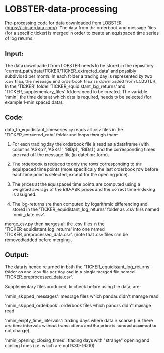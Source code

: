# LOBSTER-data-processing

Pre-processing code for data downloaded from LOBSTER (https://lobsterdata.com/). The data from the orderbook and message files (for a specific ticker) is merged in order to create an equispaced time series of log returns. 

## Input: 	

The data downloaded from LOBSTER needs to be stored in the repository 'current_path/data/TICKER/TICKER_extracted_data' and possibly subdivided per month.
In each folder a trading day is represented by two .csv files, the message and orderbook files as downloaded from LOBSTER.
In the 'TICKER' folder 'TICKER_equidistant_log_returns' and 'TICKER_supplementary_files' folders need to be created.
The variable 'nmin', the time delta at which data is required, needs to be selected (for example 1-min spaced data).

## Code:

data_to_equidistant_timeseries.py reads all .csv files in the 'TICKER_extracted_data' folder and loops through them:

1. For each trading day the orderbook file is read as a dataframe (with columns 'ASKp1', 'ASKs1', 'BIDp1', 'BIDs1') and the corresponding times are read off the message file (in datetime form).

2. The orderbook is reduced to only the rows corresponding to the equispaced time points (more specifically the last orderbook row before each time point is selected, except for the opening price). 

3. The prices at the equispaced time points are computed using a weighted average of the BID-ASK prices and the correct time-indexing is assigned.

4. The log-returns are then computed by logarithmic differencing and stored in the 'TICKER_equidistant_log_returns' folder as .csv files named 'nmin_date.csv'.

merge_csv.py then merges all the .csv files in the 'TICKER_equidistant_log_returns' into one named 'TICKER_preprocessed_data.csv'. (note that .csv files can be removed/added before merging).

## Output: 

The data is hence returned in both the 'TICKER_equidistant_log_returns' folder as one .csv file per day and in a single merged file named 'TICKER_preprocessed_data.csv'.

Supplementary files produced, to check before using the data, are:
	
'nmin_skipped_messages': message files which pandas didn't manage read
	
'nmin_skipped_orderbook': orderbook files which pandas didn't manage read

'nmin_empty_time_intervals': trading days where data is scarse (i.e. there are time-intervals without transactions and the price is henced assumed to not change).

'nmin_opening_closing_times': trading days with "strange" opening and closing times (i.e. which are not 9:30-16:00)
